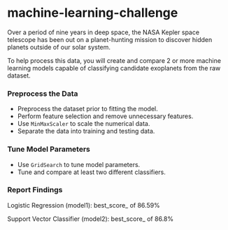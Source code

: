 # machine-learning-challenge
Over a period of nine years in deep space, the NASA Kepler space telescope has been out on a planet-hunting mission to discover hidden planets outside of our solar system.

To help process this data, you will create and compare 2 or more machine learning models capable of classifying candidate exoplanets from the raw dataset.

### Preprocess the Data

* Preprocess the dataset prior to fitting the model.
* Perform feature selection and remove unnecessary features.
* Use `MinMaxScaler` to scale the numerical data.
* Separate the data into training and testing data.

### Tune Model Parameters

* Use `GridSearch` to tune model parameters.
* Tune and compare at least two different classifiers.

### Report Findings

Logistic Regression (model1): best_score_ of 86.59%

Support Vector Classifier (model2): best_score_ of 86.8%
